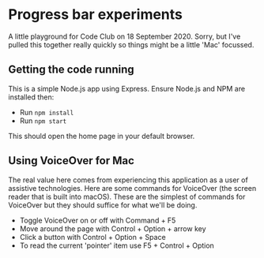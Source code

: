 # Progress bar experiments

A little playground for Code Club on 18 September 2020. Sorry, but I've pulled this together really quickly so things might be a little 'Mac' focussed.

## Getting the code running

This is a simple Node.js app using Express. Ensure Node.js and NPM are installed then: 

* Run `npm install`
* Run `npm start`

This should open the home page in your default browser. 

## Using VoiceOver for Mac

The real value here comes from experiencing this application as a user of assistive technologies. Here are some commands for VoiceOver (the screen reader that is built into macOS). These are the simplest of commands for VoiceOver but they should suffice for what we'll be doing.

* Toggle VoiceOver on or off with Command + F5
* Move around the page with Control + Option + arrow key
* Click a button with Control + Option + Space
* To read the current 'pointer' item use F5 + Control + Option  